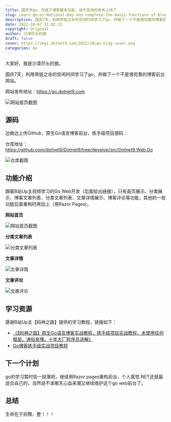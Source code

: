 ```yaml
---
title: 国庆学go，完成了博客基本功能，迫不及待的发布上线了
slug: Learn-go-on-National-Day-and-complete-the-basic-functions-of-blog
description: 国庆7天，利用带娃之余的空闲时间学习了go，并做了一个不是很完善的博客前台。
date: 2022-10-07 11:02:32
copyright: Original
author: 沙漠尽头的狼
draft: false
cover: https://img1.dotnet9.com/2022/10/go-blog-cover.png
categories: Go
---
```


大家好，我是沙漠尽头的狼。

国庆7天，利用带娃之余的空闲时间学习了go，并做了一个不是很完善的博客前台网站。

网站发布地址：https://go.dotnet9.com

![网站首页截图](https://img1.dotnet9.com/2022/10/go-blog-cover.png)

## 源码

边做边上传Github，原生Go语言博客前台，练手级项目源码：

仓库地址：https://github.com/dotnet9/Dotnet9/tree/develop/src/Dotnet9.Web.Go

![仓库截图](https://img1.dotnet9.com/2022/10/repository-of-go-web.png)

## 功能介绍

跟着B站Up主视频学习的Go Web开发（后面给出链接），只有首页展示、分类展示、博客文章列表、分类文章列表、文章详情展示、博客评论等功能，其他的一些功能后面重构时再加上（用Razor Pages)。

**网站首页**

![网站首页截图](https://img1.dotnet9.com/2022/10/go-blog-cover.png)

**分类文章列表**

![分类文章列表](https://img1.dotnet9.com/2022/10/go-web-category.png)

**文章详情**

![文章详情](https://img1.dotnet9.com/2022/10/go-web-detail.png)

**文章评论**

![文章评论](https://img1.dotnet9.com/2022/10/go-web-comment.png)

## 学习资源

感谢B站Up主【码神之路】提供的学习教程，链接如下：

- [《【码神之路】原生Go语言博客实战教程，练手级项目实战教程，未使用任何框架，通俗易懂，十年大厂程序员讲解》](https://www.bilibili.com/video/BV1VS4y1F7NM)
- [Go博客练手级实战项目教程](https://mszlu.com/goblog/01.html)

## 下一个计划

go的学习暂时告一段落吧，继续用Razor pages重构前台，个人感觉.NET还是最适合自己的，当然说不准哪天心血来潮又继续维护这个go web前台了。

## 总结

生命在于折腾，整！！！